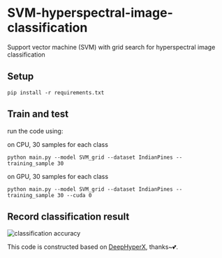 # SVM-hyperspectral-image-classification
Support vector machine (SVM) with grid search for hyperspectral image classification

## Setup
`pip install -r requirements.txt`

## Train and test
run the code using:

on CPU, 30 samples for each class

`python main.py --model SVM_grid --dataset IndianPines --training_sample 30`

on GPU, 30 samples for each class

`python main.py --model SVM_grid --dataset IndianPines --training_sample 30 --cuda 0`

## Record classification result
![classification accuracy](https://github.com/immortal13/SVM-hyperspectral-image-classification/assets/44193495/ad5ffb6f-8148-4198-9eb7-6ce2c7b68baf)

This code is constructed based on [DeepHyperX](https://github.com/nshaud/DeepHyperX), thanks~💕.
